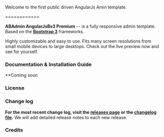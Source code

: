 Welcome to the first public driven AngularJs Amin template.

============

  
  

**ABAdmin AngularJsBs3 Premium** -- is a fully responsive admin template. Based on the **[Bootstrap 3](https://github.com/twbs/bootstrap)** frameworks.

Highly customizable and easy to use. Fits many screen resolutions from small mobile devices to large desktops. Check out the live preview now and see for yourself.

  

### Documentation & Installation Guide

**Coming soon


### License


  

### Change log

**For the most recent change log, visit the [releases page](https://github.com/gwinnem/angularjsbs3/releases) or the [changelog file](https://github.com/gwinnem/angularjsbs3/blob/master/changelog.md).** We will add detailed release notes to each new release.

  

### Credits
